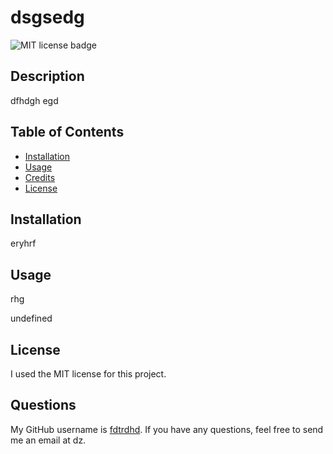 # dsgsedg
<img src="https://img.shields.io/badge/license-MIT-green" alt="MIT license badge"/>

## Description

dfhdgh egd

## Table of Contents

- [Installation](#installation)
- [Usage](#usage)
- [Credits](#credits)
- [License](#license)

## Installation

eryhrf

## Usage

rhg

undefined

## License
  
  I used the MIT license for this project.

## Questions

My GitHub username is <a href="github.com/fdtrdhd" target="_blank"> fdtrdhd</a>. If you have any questions, feel free to send me an email at dz.
    